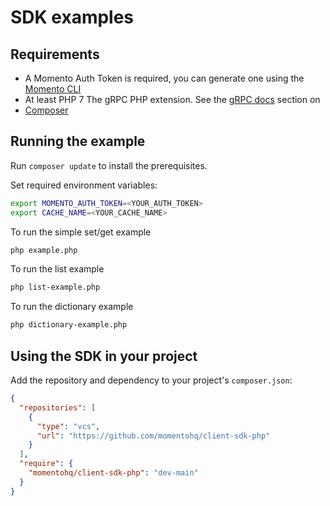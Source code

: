 # SDK examples

## Requirements

- A Momento Auth Token is required, you can generate one using
  the [Momento CLI](https://github.com/momentohq/momento-cli)
- At least PHP 7
  The gRPC PHP extension. See the [gRPC docs](https://github.com/grpc/grpc/blob/v1.46.3/src/php/README.md) section on
- [Composer](https://getcomposer.org/doc/00-intro.md)

## Running the example

Run `composer update` to install the prerequisites.

Set required environment variables:

```bash
export MOMENTO_AUTH_TOKEN=<YOUR_AUTH_TOKEN>
export CACHE_NAME=<YOUR_CACHE_NAME>
```

To run the simple set/get example

```bash
php example.php
```

To run the list example

```bash
php list-example.php
```

To run the dictionary example

```bash
php dictionary-example.php
```

## Using the SDK in your project

Add the repository and dependency to your project's `composer.json`:

```json
{
  "repositories": [
    {
      "type": "vcs",
      "url": "https://github.com/momentohq/client-sdk-php"
    }
  ],
  "require": {
    "momentohq/client-sdk-php": "dev-main"
  }
}
```
